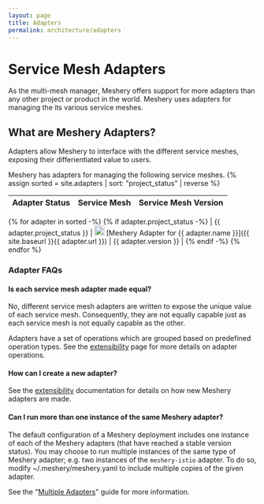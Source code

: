 ```yaml
---
layout: page
title: Adapters
permalink: architecture/adapters
---
```


# Service Mesh Adapters
As the multi-mesh manager, Meshery offers support for more adapters than any other project or product in the world.
Meshery uses adapters for managing the its various service meshes.

## What are Meshery Adapters?

Adapters allow Meshery to interface with the different service meshes, exposing their differientiated value to users.

Meshery has adapters for managing the following service meshes.
{% assign sorted = site.adapters | sort: "project_status" | reverse %}

| Adapter Status |  Service Mesh  | Service Mesh Version |
| :------------: | :------------ | :------------: |
{% for adapter in sorted -%}
{% if adapter.project_status -%}
| {{ adapter.project_status }} | <img src="{{ adapter.image }}" style="width:20px" /> [Meshery Adapter for {{ adapter.name }}]({{ site.baseurl }}{{ adapter.url }}) | {{ adapter.version }} |
{% endif -%}
{% endfor %}

### Adapter FAQs

#### Is each service mesh adapter made equal?
No, different service mesh adapters are written to expose the unique value of each service mesh. Consequently, they are not equally capable just as each service mesh is not equally capable as the other.

Adapters have a set of operations which are grouped based on predefined operation types. See the [extensibility](/docs/extensibility) page for more details on adapter operations.

#### How can I create a new adapter?
See the [extensibility](/docs/extensibility) documentation for details on how new Meshery adapters are made.

#### Can I run more than one instance of the same Meshery adapter?
The default configuration of a Meshery deployment includes one instance of each of the Meshery adapters (that have reached a stable version status). You may choose to run multiple instances of the same type of Meshery adapter; e.g. two instances of the `meshery-istio` adapter. To do so, modify ~/.meshery/meshery.yaml to include multiple copies of the given adapter.

See the "[Multiple Adapters](/docs/guides/multiple-adapters)" guide for more information.